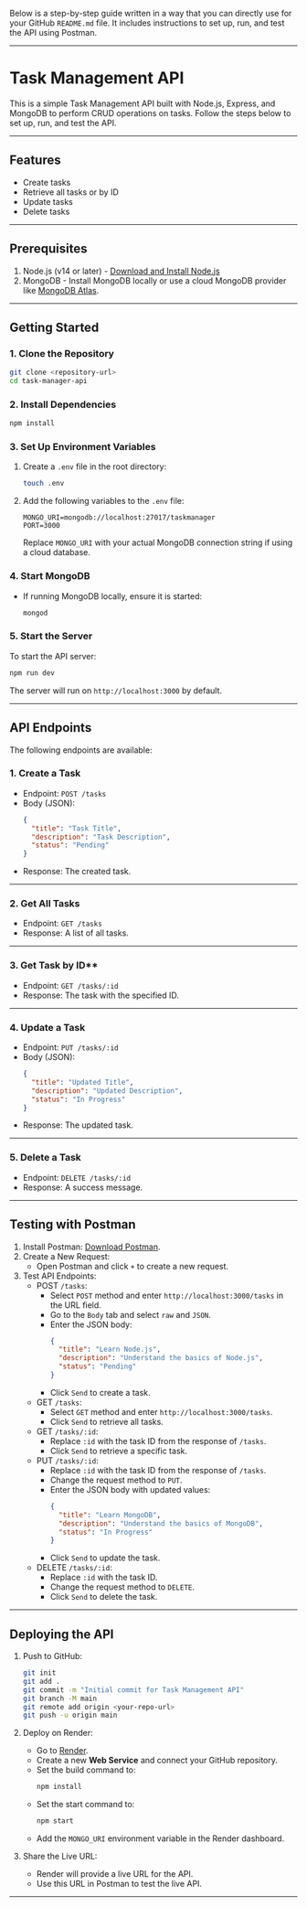 Below is a step-by-step guide written in a way that you can directly use for your GitHub `README.md` file. It includes instructions to set up, run, and test the API using Postman.

---

# Task Management API

This is a simple Task Management API built with Node.js, Express, and MongoDB to perform CRUD operations on tasks. Follow the steps below to set up, run, and test the API.

---

## Features
- Create tasks
- Retrieve all tasks or by ID
- Update tasks
- Delete tasks

---

## Prerequisites
1. Node.js (v14 or later) - [Download and Install Node.js](https://nodejs.org/)
2. MongoDB - Install MongoDB locally or use a cloud MongoDB provider like [MongoDB Atlas](https://www.mongodb.com/atlas/database).

---

## Getting Started

### 1. Clone the Repository
```bash
git clone <repository-url>
cd task-manager-api
```

### 2. Install Dependencies
```bash
npm install
```

### 3. Set Up Environment Variables
1. Create a `.env` file in the root directory:
   ```bash
   touch .env
   ```
2. Add the following variables to the `.env` file:
   ```
   MONGO_URI=mongodb://localhost:27017/taskmanager
   PORT=3000
   ```
   Replace `MONGO_URI` with your actual MongoDB connection string if using a cloud database.

### 4. Start MongoDB
- If running MongoDB locally, ensure it is started:
  ```bash
  mongod
  ```

### 5. Start the Server
To start the API server:
```bash
npm run dev
```
The server will run on `http://localhost:3000` by default.

---

## API Endpoints

The following endpoints are available:

### 1. Create a Task
- Endpoint: `POST /tasks`
- Body (JSON):
  ```json
  {
    "title": "Task Title",
    "description": "Task Description",
    "status": "Pending"
  }
  ```
- Response: The created task.

---

### 2. Get All Tasks
- Endpoint: `GET /tasks`
- Response: A list of all tasks.

---

### 3. Get Task by ID**
- Endpoint: `GET /tasks/:id`
- Response: The task with the specified ID.

---

### 4. Update a Task
- Endpoint: `PUT /tasks/:id`
- Body (JSON):
  ```json
  {
    "title": "Updated Title",
    "description": "Updated Description",
    "status": "In Progress"
  }
  ```
- Response: The updated task.

---

### 5. Delete a Task
- Endpoint: `DELETE /tasks/:id`
- Response: A success message.

---

## Testing with Postman

1. Install Postman: [Download Postman](https://www.postman.com/downloads/).
2. Create a New Request:
   - Open Postman and click `+` to create a new request.
3. Test API Endpoints:
   - POST `/tasks`:
     - Select `POST` method and enter `http://localhost:3000/tasks` in the URL field.
     - Go to the `Body` tab and select `raw` and `JSON`.
     - Enter the JSON body:
       ```json
       {
         "title": "Learn Node.js",
         "description": "Understand the basics of Node.js",
         "status": "Pending"
       }
       ```
     - Click `Send` to create a task.
   - GET `/tasks`:
     - Select `GET` method and enter `http://localhost:3000/tasks`.
     - Click `Send` to retrieve all tasks.
   - GET `/tasks/:id`:
     - Replace `:id` with the task ID from the response of `/tasks`.
     - Click `Send` to retrieve a specific task.
   - PUT `/tasks/:id`:
     - Replace `:id` with the task ID from the response of `/tasks`.
     - Change the request method to `PUT`.
     - Enter the JSON body with updated values:
       ```json
       {
         "title": "Learn MongoDB",
         "description": "Understand the basics of MongoDB",
         "status": "In Progress"
       }
       ```
     - Click `Send` to update the task.
   - DELETE `/tasks/:id`:
     - Replace `:id` with the task ID.
     - Change the request method to `DELETE`.
     - Click `Send` to delete the task.

---

## Deploying the API

1. Push to GitHub:
   ```bash
   git init
   git add .
   git commit -m "Initial commit for Task Management API"
   git branch -M main
   git remote add origin <your-repo-url>
   git push -u origin main
   ```

2. Deploy on Render:
   - Go to [Render](https://render.com/).
   - Create a new **Web Service** and connect your GitHub repository.
   - Set the build command to:
     ```bash
     npm install
     ```
   - Set the start command to:
     ```bash
     npm start
     ```
   - Add the `MONGO_URI` environment variable in the Render dashboard.

3. Share the Live URL:
   - Render will provide a live URL for the API.
   - Use this URL in Postman to test the live API.

---

